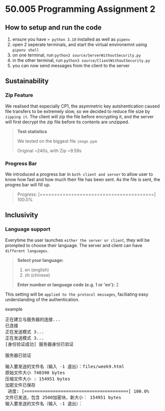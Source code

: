 # 50.005 Programming Assignment 2

## How to setup and run the code
1. ensure you have `> python 3.10` installed as well as `pipenv`
2. open 2 seperate terminals, and start the virtual environemnt using `pipenv shell`
3. on one terminal, run `python3 source/ServerWithoutSecurity.py`
4. in  the other terminal, run `python3 source/ClientWithoutSecurity.py`
5. you can now send messages from the client to the server 


## Sustainability

### Zip Feature
We realised that especially CP1, the asymmetric key autshentication caused file transfers to be extremely slow, so we decided to reduce file size by `zipping it`. The client will zip the file before encrypting it, and the server will first decrypt the zip file before its contents are unzipped. 


>__Test statistics__
>
>We tested on the biggest file `image.ppm`
>
>Original ~240s, with Zip ~9.59s 


### Progress Bar
We introduced a progress bar in `both client and server` to allow user to know how fast and how much their file has been sent. As the file is sent, the progres bar will fill up.

> Progress: [========================================] 100.0%


## Inclusivity 

### Language support
Everytime the user launches `either the server or client`, they will be prompted to choose their language. The server and client can have `different languages`.
>__Select your language:__
>
>1. en (english)
>2. zh (chinese)
>
>__Enter number or language code (e.g. 1 or 'en'):__ 2

This setting will be `applied to the protocol messages`, faciliating easy understanding of the authentication. 

example

<pre>
正在建立与服务器的连接...
已连接
正在发送模式 3...
正在发送模式 3...
[身份验证成功] 服务器身份已验证

服务器已验证

输入要发送的文件名（输入 -1 退出）：files/week9.html
原始文件大小 740390 bytes
压缩文件大小 : 154951 bytes
加密文件已保存
 进度: [========================================] 100.0%
文件已发送，包含 2500加密块，新大小： 154951 bytes
输入要发送的文件名（输入 -1 退出）：
</pre>
